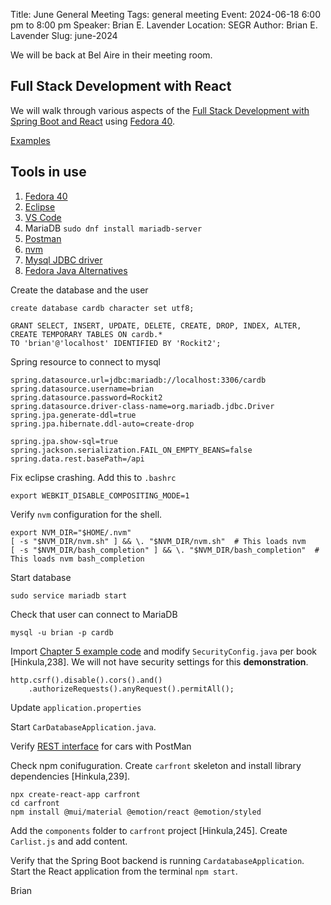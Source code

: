 Title: June General Meeting
Tags: general meeting
Event: 2024-06-18 6:00 pm to 8:00 pm
Speaker: Brian E. Lavender
Location: SEGR
Author: Brian E. Lavender
Slug: june-2024

We will be back at Bel Aire in their meeting room. 

## Full Stack Development with React

We will walk through various aspects of the [Full Stack Development with Spring Boot and React](https://www.packtpub.com/product/full-stack-development-with-spring-boot-and-react-third-edition/9781801816786) using [Fedora 40](https://fedoraproject.org/workstation/download).

[Examples](https://github.com/PacktPublishing/Full-Stack-Development-with-Spring-Boot-and-React.git)

## Tools in use

1. [Fedora 40](https://fedoraproject.org/workstation/download)
1. [Eclipse](https://www.eclipse.org)
2. [VS Code](https://code.visualstudio.com/)
3. MariaDB `sudo dnf install mariadb-server`
4. [Postman](https://www.postman.com/downloads/)
5. [nvm](https://github.com/nvm-sh/nvm)
6. [Mysql JDBC driver](https://mvnrepository.com/artifact/mysql/mysql-connector-java/5.1.49)
7. [Fedora Java Alternatives](https://fedoraproject.org/wiki/Java#Switching_alternatives)

Create the database and the user

```
create database cardb character set utf8;

GRANT SELECT, INSERT, UPDATE, DELETE, CREATE, DROP, INDEX, ALTER,
CREATE TEMPORARY TABLES ON cardb.*
TO 'brian'@'localhost' IDENTIFIED BY 'Rockit2';
```

Spring resource to connect to mysql

```
spring.datasource.url=jdbc:mariadb://localhost:3306/cardb 
spring.datasource.username=brian
spring.datasource.password=Rockit2
spring.datasource.driver-class-name=org.mariadb.jdbc.Driver
spring.jpa.generate-ddl=true 
spring.jpa.hibernate.ddl-auto=create-drop

spring.jpa.show-sql=true
spring.jackson.serialization.FAIL_ON_EMPTY_BEANS=false
spring.data.rest.basePath=/api
```

Fix eclipse crashing. Add this to `.bashrc`

```
export WEBKIT_DISABLE_COMPOSITING_MODE=1
```

Verify `nvm` configuration for the shell. 

```
export NVM_DIR="$HOME/.nvm"
[ -s "$NVM_DIR/nvm.sh" ] && \. "$NVM_DIR/nvm.sh"  # This loads nvm
[ -s "$NVM_DIR/bash_completion" ] && \. "$NVM_DIR/bash_completion"  # This loads nvm bash_completion
```

Start database

```
sudo service mariadb start
```

Check that user can connect to MariaDB

```
mysql -u brian -p cardb
```

Import [Chapter 5 example code](https://github.com/PacktPublishing/Full-Stack-Development-with-Spring-Boot-and-React/tree/main/Chapter05) and modify `SecurityConfig.java` per book [Hinkula,238]. We will not have security settings for this **demonstration**. 


```
http.csrf().disable().cors().and()
	.authorizeRequests().anyRequest().permitAll();
```

Update `application.properties`

Start `CarDatabaseApplication.java`.

Verify [REST interface](http://localhost:8080/api/cars/) for cars with PostMan

Check npm conifuguration. Create `carfront` skeleton and install 
library dependencies [Hinkula,239].

```
npx create-react-app carfront
cd carfront
npm install @mui/material @emotion/react @emotion/styled
```

Add the `components` folder to `carfront` project [Hinkula,245]. Create
`Carlist.js` and add content.

Verify that the Spring Boot backend is running `CardatabaseApplication`.
Start the React application from the terminal `npm start`.

Brian
